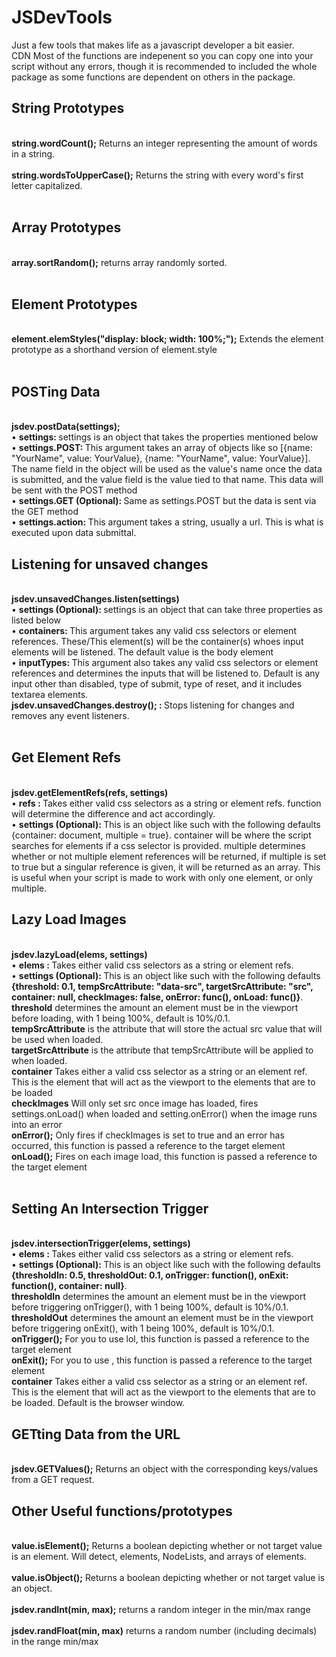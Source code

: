 # JSDevTools

Just a few tools that makes life as a javascript developer a bit easier.<br>
CDN <script src="https://cdn.jsdelivr.net/gh/wbojczuk/JSDevTools/jsdev.min.js"></script>
Most of the functions are indepenent so you can copy one into your script without any errors, though it is recommended to included the whole package as some functions are dependent on others in the package.

<h2>String Prototypes</h2>
<br>
    <strong>string.wordCount();</strong> Returns an integer representing the amount of words in a string.<br>
    <br>
    <strong>string.wordsToUpperCase();</strong> Returns the string with every word's first letter capitalized.<br>
    <br>
            
<h2>Array Prototypes</h2>
            <br>
            <strong>array.sortRandom();</strong> returns array randomly sorted.<br><br>
            
<h2>Element Prototypes</h2>
            <br>
            <strong>element.elemStyles("display: block; width: 100%;");</strong> Extends the element prototype as a shorthand version of element.style<br>
            <br>
            
<h2>POSTing Data</h2>
            <br>
            <strong>jsdev.postData(settings);</strong><br>
             &bull; <strong>settings: </strong>settings is an object that takes the properties mentioned below<br>
            &bull; <strong>settings.POST: </strong> This argument takes an array of objects like so [{name: "YourName", value: YourValue}, {name: "YourName", value: YourValue}]. The name field in the object will be used as the value's name once the data is submitted, and the value field is the value tied to that name. This data will be sent with the POST method<br>
            &bull; <strong>settings.GET (Optional): </strong> Same as settings.POST but the data is sent via the GET method<br>
            &bull; <strong>settings.action: </strong> This argument takes a string, usually a url. This is what is executed upon data submittal.<br>
            
            
<h2>Listening for unsaved changes</h2>
<br>
<strong>jsdev.unsavedChanges.listen(settings)</strong><br>
            &bull; <strong>settings (Optional): </strong> settings is an object that can take three properties as listed below<br>
            &bull; <strong>containers: </strong> This argument takes any valid css selectors or element references. These/This element(s) will be the container(s) whoes input elements will be listened. The default value is the body element<br>
            &bull; <strong>inputTypes: </strong> This argument also takes any valid css selectors or element references and determines the inputs that will be listened to. Default is any input other than disabled, type of submit, type of reset, and it includes textarea elements.<br>
            <strong>jsdev.unsavedChanges.destroy(); : </strong> Stops listening for changes and removes any event listeners.<br><br>
            
<h2>Get Element Refs</h2>
<br>
<strong>jsdev.getElementRefs(refs, settings)</strong><br>
&bull; <strong>refs : </strong>Takes either valid css selectors as a string or element refs. function will determine the difference and act accordingly.<br>
&bull; <strong>settings (Optional): </strong>This is an object like such with the following defaults {container: document, multiple = true}. container will be where the script searches for elements if a css selector is provided. multiple determines whether or not multiple element references will be returned, if multiple is set to true but a singular reference is given, it will be returned as an array. This is useful when your script is made to work with only one element, or only multiple.<br>

<h2>Lazy Load Images</h2>
<br>
<strong>jsdev.lazyLoad(elems, settings)</strong><br>
&bull; <strong>elems : </strong>Takes either valid css selectors as a string or element refs.<br>
&bull; <strong>settings (Optional): </strong>This is an object like such with the following defaults<br>
<strong>{threshold: 0.1, tempSrcAttribute: "data-src", targetSrcAttribute: "src", container: null, checkImages: false, onError: func(), onLoad:  func()}</strong>. <br>
<strong>threshold</strong> determines the amount an element must be in the viewport before loading, with 1 being 100%, default is 10%/0.1.<br> <strong>tempSrcAttribute</strong> is the attribute that will store the actual src value that will be used when loaded. <br>
<strong>targetSrcAttribute</strong> is the attribute that tempSrcAttribute will be applied to when loaded. <br>
<strong>container</strong> Takes either a valid css selector as a string or an element ref. This is the element that will act as the viewport to the elements that are to be loaded <br>
<strong>checkImages</strong> Will only set src once image has loaded, fires settings.onLoad() when loaded and setting.onError() when the image runs into an error<br>
<strong>onError();</strong> Only fires if checkImages is set to true and an error has occurred, this function is passed a reference to the target element<br>
<strong>onLoad();</strong> Fires on each image load, this function is passed a reference to the target element<br>
<br>

<h2>Setting An Intersection Trigger</h2>
<br>
<strong>jsdev.intersectionTrigger(elems, settings)</strong><br>
&bull; <strong>elems : </strong>Takes either valid css selectors as a string or element refs.<br>
&bull; <strong>settings (Optional): </strong>This is an object like such with the following defaults<br>
<strong>{thresholdIn: 0.5, thresholdOut: 0.1, onTrigger: function(), onExit: function(), container: null}</strong>. <br>
<strong>thresholdIn</strong> determines the amount an element must be in the viewport before triggering onTrigger(), with 1 being 100%, default is 10%/0.1.<br> 
<strong>thresholdOut</strong> determines the amount an element must be in the viewport before triggering onExit(), with 1 being 100%, default is 10%/0.1.<br> 
<strong>onTrigger();</strong> For you to use lol, this function is passed a reference to the target element<br>
<strong>onExit();</strong> For you to use , this function is passed a reference to the target element<br>
<strong>container</strong> Takes either a valid css selector as a string or an element ref. This is the element that will act as the viewport to the elements that are to be loaded. Default is the browser window. <br>
            
<h2>GETting Data from the URL</h2>
<br><strong>jsdev.GETValues();</strong> Returns an object with the corresponding keys/values from a GET request.
            
<h2>Other Useful functions/prototypes</h2><br>
            <strong>value.isElement();</strong> Returns a boolean depicting whether or not target value is an element. Will detect, elements, NodeLists, and arrays of elements.<br>
            <br>
            <strong>value.isObject();</strong> Returns a boolean depicting whether or not target value is an object.<br>
            <br>
            <strong>jsdev.randInt(min, max);</strong> returns a random integer in the min/max range<br>
            <br>
            <strong>jsdev.randFloat(min, max)</strong> returns a random number (including decimals) in the range min/max<br>
            <br>
            

